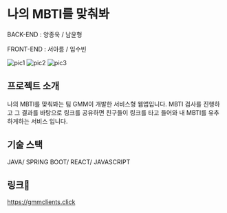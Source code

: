 # 나의 MBTI를 맞춰봐

BACK-END : 양종욱 / 남윤형

FRONT-END : 서아름 / 임수빈

![pic1] ![pic2] ![pic3]

## 프로젝트 소개

나의 MBTI를 맞춰봐는 팀 GMM이 개발한 서비스형 웹앱입니다. MBTI 검사를 진행하고 그 결과를 바탕으로 링크를 공유하면 친구들이 링크를 타고 들어와 내 MBTI를 유추하게하는 서비스 입니다.

## 기술 스택

JAVA/ SPRING BOOT/ REACT/ JAVASCRIPT

## 링크🔗

https://gmmclients.click

[pic1]: /Users/imsubin/Documents/GitHub/Client/build/assets/owner1.png
[pic2]: /Users/imsubin/Documents/GitHub/Client/build/assets/owner3.png
[pic3]: /Users/imsubin/Documents/GitHub/Client/build/assets/owner4.png
